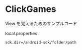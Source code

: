 ClickGames
=========

View を覚えるためのサンプルコード

local.properties
```
sdk.dir=/android-sdk/folder/path
```